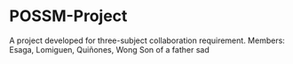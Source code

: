 # POSSM-Project
A project developed for three-subject collaboration requirement. Members: Esaga, Lomiguen, Quiñones, Wong
Son of a father
sad
